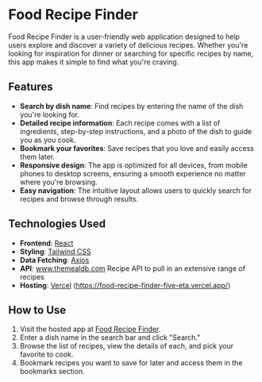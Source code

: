# Food Recipe Finder

Food Recipe Finder is a user-friendly web application designed to help users explore and discover a variety of delicious recipes. Whether you're looking for inspiration for dinner or searching for specific recipes by name, this app makes it simple to find what you're craving.

## Features

- **Search by dish name**: Find recipes by entering the name of the dish you're looking for.
- **Detailed recipe information**: Each recipe comes with a list of ingredients, step-by-step instructions, and a photo of the dish to guide you as you cook.
- **Bookmark your favorites**: Save recipes that you love and easily access them later.
- **Responsive design**: The app is optimized for all devices, from mobile phones to desktop screens, ensuring a smooth experience no matter where you're browsing.
- **Easy navigation**: The intuitive layout allows users to quickly search for recipes and browse through results.

## Technologies Used

- **Frontend**: [React](https://reactjs.org/)
- **Styling**: [Tailwind CSS](https://tailwindcss.com/)
- **Data Fetching**: [Axios](https://axios-http.com/)
- **API**: www.themealdb.com Recipe API to pull in an extensive range of recipes
- **Hosting**: [Vercel](https://vercel.com/) (https://food-recipe-finder-five-eta.vercel.app/)

## How to Use

1. Visit the hosted app at [Food Recipe Finder](https://food-recipe-finder-five-eta.vercel.app/).
2. Enter a dish name in the search bar and click "Search."
3. Browse the list of recipes, view the details of each, and pick your favorite to cook.
4. Bookmark recipes you want to save for later and access them in the bookmarks section.

